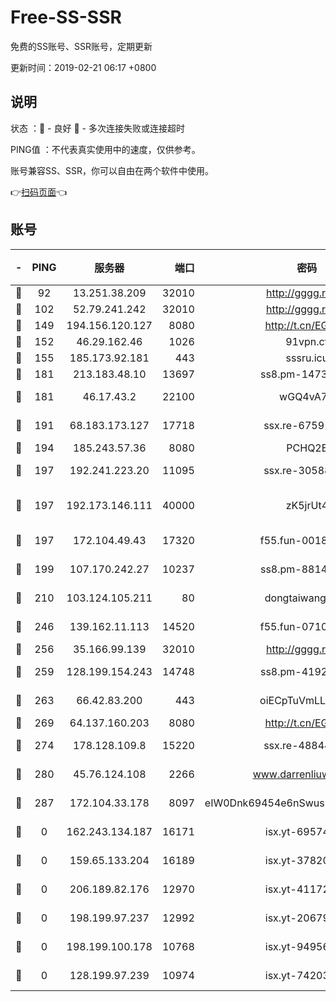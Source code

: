 # Free-SS-SSR

免费的SS账号、SSR账号，定期更新

更新时间：2019-02-21 06:17 +0800

## 说明

状态     ：🙂 - 良好 🙁 - 多次连接失败或连接超时

PING值   ：不代表真实使用中的速度，仅供参考。

账号兼容SS、SSR，你可以自由在两个软件中使用。

👉[扫码页面](https://liesauer.github.io/free-ss-ssr.github.io/)👈

## 账号

|-|PING|服务器|端口|密码|加密方式|区域|
|:----:|:----:|:-----:|-----:|:----:|:----:|:----:|
|🙂|92|13.251.38.209|32010|http://gggg.rocks|chacha20|SG|
|🙂|102|52.79.241.242|32010|http://gggg.rocks|chacha20|KR|
|🙂|149|194.156.120.127|8080|http://t.cn/EGJIyrl|rc4-md5|RU|
|🙂|152|46.29.162.46|1026|91vpn.cf|rc4-md5|RU|
|🙂|155|185.173.92.181|443|sssru.icu|rc4-md5|RU|
|🙂|181|213.183.48.10|13697|ss8.pm-14730262|rc4-md5|RU|
|🙂|181|46.17.43.2|22100|wGQ4vA7D|aes-256-gcm|RU|
|🙂|191|68.183.173.127|17718|ssx.re-67591839|aes-256-cfb|US|
|🙂|194|185.243.57.36|8080|PCHQ2E|rc4-md5|US|
|🙂|197|192.241.223.20|11095|ssx.re-30588279|aes-256-cfb|US|
|🙂|197|192.173.146.111|40000|zK5jrUt4|chacha20-ietf-poly1305|US|
|🙂|197|172.104.49.43|17320|f55.fun-00182763|aes-256-cfb|SG|
|🙂|199|107.170.242.27|10237|ss8.pm-88140208|aes-256-cfb|US|
|🙂|210|103.124.105.211|80|dongtaiwang.com|aes-256-cfb|US|
|🙂|246|139.162.11.113|14520|f55.fun-07100280|aes-256-cfb|SG|
|🙂|256|35.166.99.139|32010|http://gggg.rocks|chacha20|US|
|🙂|259|128.199.154.243|14748|ss8.pm-41926117|aes-256-cfb|SG|
|🙂|263|66.42.83.200|443|oiECpTuVmLLxk4Ts|aes-256-cfb|US|
|🙂|269|64.137.160.203|8080|http://t.cn/EGJIyrl|rc4-md5|CA|
|🙂|274|178.128.109.8|15220|ssx.re-48844991|aes-256-cfb|SG|
|🙂|280|45.76.124.108|2266|www.darrenliuwei.com|aes-256-cfb|AU|
|🙂|287|172.104.33.178|8097|eIW0Dnk69454e6nSwuspv9DmS201tQ0D|aes-256-cfb|SG|
|🙁|0|162.243.134.187|16171|isx.yt-69574996|aes-256-cfb|US|
|🙁|0|159.65.133.204|16189|isx.yt-37820855|aes-256-cfb|SG|
|🙁|0|206.189.82.176|12970|isx.yt-41172883|aes-256-cfb|SG|
|🙁|0|198.199.97.237|12992|isx.yt-20679076|aes-256-cfb|US|
|🙁|0|198.199.100.178|10768|isx.yt-94956112|aes-256-cfb|US|
|🙁|0|128.199.97.239|10974|isx.yt-74203101|aes-256-cfb|SG|
